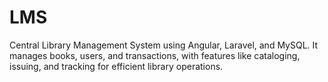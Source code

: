# LMS
Central Library Management System using Angular, Laravel, and MySQL. It manages books, users, and transactions, with features like cataloging, issuing, and tracking for efficient library operations.
